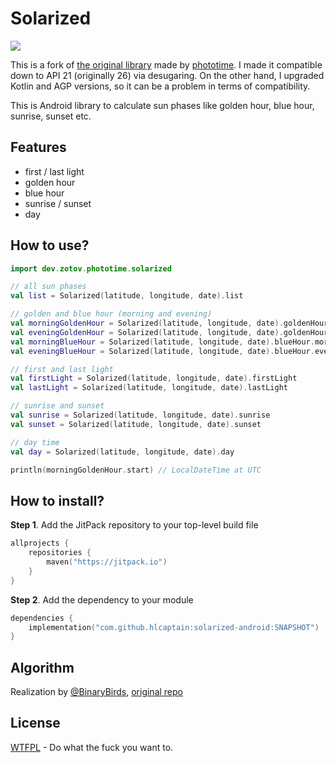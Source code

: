 # Solarized
[![](https://jitpack.io/v/HLCaptain/solarized-android.svg)](https://jitpack.io/#HLCaptain/solarized-android)

This is a fork of [the original library](https://github.com/phototime/solarized-android) made by [phototime](https://github.com/phototime). I made it compatible down to API 21 (originally 26) via desugaring. On the other hand, I upgraded Kotlin and AGP versions, so it can be a problem in terms of compatibility.

This is Android library to calculate sun phases like golden hour, blue hour, sunrise, sunset etc.

## Features
- first / last light
- golden hour
- blue hour
- sunrise / sunset
- day

## How to use?
```kotlin
import dev.zotov.phototime.solarized

// all sun phases
val list = Solarized(latitude, longitude, date).list

// golden and blue hour (morning and evening)
val morningGoldenHour = Solarized(latitude, longitude, date).goldenHour.morning
val eveningGoldenHour = Solarized(latitude, longitude, date).goldenHour.evening
val morningBlueHour = Solarized(latitude, longitude, date).blueHour.morning
val eveningBlueHour = Solarized(latitude, longitude, date).blueHour.evening

// first and last light
val firstLight = Solarized(latitude, longitude, date).firstLight
val lastLight = Solarized(latitude, longitude, date).lastLight

// sunrise and sunset
val sunrise = Solarized(latitude, longitude, date).sunrise
val sunset = Solarized(latitude, longitude, date).sunset

// day time
val day = Solarized(latitude, longitude, date).day

println(morningGoldenHour.start) // LocalDateTime at UTC
```

## How to install?
**Step 1**. Add the JitPack repository to your top-level build file 
```kotlin
allprojects {
    repositories {
        maven("https://jitpack.io")
    }
}
```
**Step 2**. Add the dependency to your module
```kotlin
dependencies {
    implementation("com.github.hlcaptain:solarized-android:SNAPSHOT")
}
```

## Algorithm
Realization by [@BinaryBirds](https://github.com/BinaryBirds), [original repo](https://github.com/BinaryBirds/Sunlight)

## License

[WTFPL](LICENSE) - Do what the fuck you want to.
